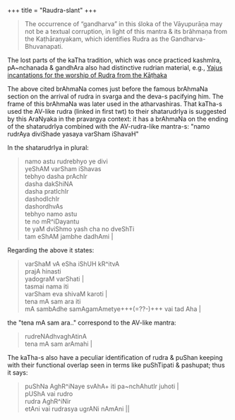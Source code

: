 +++
title = "Raudra-slant"
+++

> The occurrence of “gandharva” in this śloka of the Vāyupurāṇa may not be a textual corruption, in light of this mantra & its brãhmaṇa from the Kaṭhāraṇyakam, which identifies Rudra as the Gandharva-Bhuvanapati.

The lost parts of the kaTha tradition, which was once practiced kashmIra, pA~nchanada & gandhAra also had distinctive rudrian material, e.g., [Yajus incantations for the worship of Rudra from the Kāṭhaka](https://manasataramgini.wordpress.com/2020/12/27/yajus-incantations-for-the-worship-of-rudra-from-the-kaṭhaka-ritual-manuals/)

The above cited brAhmaNa comes just before the famous brAhmaNa section on the arrival of rudra in svarga and the deva-s pacifying him. The frame of this brAhmaNa was later used in the atharvashiras. That kaTha-s used the AV-like rudra (linked in first twt) to their shatarudrIya is suggested by this AraNyaka in the pravargya context: it has a brAhmaNa on the ending of the shatarudrIya combined with the AV-rudra-like  mantra-s: "namo rudrAya diviShade yasaya varSham iShavaH"

In the shatarudrIya in plural:

> namo astu rudrebhyo ye divi  
> yeShAM varSham iShavas  
> tebhyo dasha prAchIr  
> dasha dakShiNA  
> dasha pratIchIr  
> dashodIchIr  
> dashordhvAs  
> tebhyo namo astu  
> te no mR^iDayantu  
> te yaM dviShmo yash cha no dveShTi  
> tam eShAM jambhe dadhAmi |

Regarding the above it states: 

> varShaM vA eSha iShUH kR^itvA  
> prajA hinasti  
> yadograM varShati |  
> tasmai nama iti  
> varSham eva shivaM karoti |  
> tena mA sam ara iti  
> mA sambAdhe samAgamAmetye+++(=??-)+++ vai tad Aha |

the "tena mA sam ara.." correspond to the AV-like mantra:  

> rudreNAdhvaghAtinA  
> tena mA sam arAmahi |

The kaTha-s also have a peculiar identification of rudra & puShan keeping with their functional overlap seen in terms like puShTipati & pashupat; thus it says:

> puShNa AghR^iNaye svAhA+ iti pa~nchAhutIr juhoti |  
> pUShA vai rudro  
> rudra AghR^iNir  
> etAni vai rudrasya ugrANi nAmAni ||